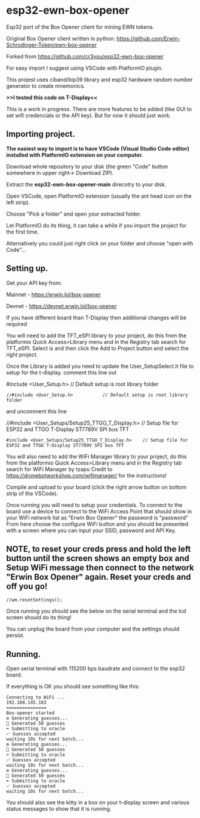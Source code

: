 # esp32-ewn-box-opener
Esp32 port of the Box Opener client for mining EWN tokens.

Original Box Opener client written in python: https://github.com/Erwin-Schrodinger-Token/ewn-box-opener

Forked from https://github.com/cr3you/esp32-ewn-box-opener 

For easy import I suggest using VSCode with PlatformIO plugin.

This projest uses ciband/bip39 library and esp32 hardware random number generator to create mnemonics.

**>>I tested this code on T-Display<<**

This is a work in progress. There are more features to be added (like GUI to set wifi credencials or the API key).
But for now it should just work.

## Importing project.
**The easiest way to import is to have VSCode (Visual Studio Code editor) installed with PlatformIO extension on your computer.**

Download whole repository to your disk (the green "Code" button somewhere in upper right-> Download ZIP).

Extract the **esp32-ewn-box-opener-main** direcotry to your disk.

Open VSCode, open PlatformIO extension (usually the ant head icon on the left strip).

Choose "Pick a folder" and open your extracted folder.

Let PlatformIO do its thing, it can take a while if you import the project for the first time.

Alternatively you could just right click on your folder and choose "open with Code"...

## Setting up.
Get your API key from:

Mainnet - https://erwin.lol/box-opener

Devnet - https://devnet.erwin.lol/box-opener

If you have different board than T-Display then additional changes will be required

You will need to add the TFT_eSPI library to your project, do this from the platformio Quick Access>Library menu and in
the Registry tab search for TFT_eSPI. Select is and then click the Add to Project button and select the right project.

Once the Library is added you need to update the User_SetupSelect.h file to setup for the t-display.
comment this line out

#include <User_Setup.h>           // Default setup is root library folder

```
//#include <User_Setup.h>           // Default setup is root library folder
``````
and uncomment this line

//#include <User_Setups/Setup25_TTGO_T_Display.h>    // Setup file for ESP32 and TTGO T-Display ST7789V SPI bus TFT

```
#include <User_Setups/Setup25_TTGO_T_Display.h>    // Setup file for ESP32 and TTGO T-Display ST7789V SPI bus TFT
``````
You will also need to add the WiFi Manager library to your project, do this from the platformio Quick Access>Library menu and in
the Registry tab search for WiFi Manager by tzapu
Credit to https://dronebotworkshop.com/wifimanager/ for the instructions!

Compile and upload to your board (click the right arrow button on bottom strip of the VSCode).

Once running you will need to setup your credentials. To connect to the board use a device to connect to the WiFi Access Point that should show in your WiFi network list as "Erwin Box Opener" the password is "password"
From here choose the configure WiFi button and you should be presented with a screen where you can input your SSID, password and API Key.
## NOTE, to reset your creds press and hold the left button until the screen shows an empty box and Setup WiFi message then connect to the network "Erwin Box Opener" again. Reset your creds and off you go!
```
//wm.resetSettings();
``````
Once running you should see the below on the serial terminal and the lcd screen should do its thing!

You can unplug the board from your computer and the settings should persist.

## Running.
Open serial terminal with 115200 bps baudrate and connect to the esp32 board.

If everything is OK you should see something like this:
```
Connecting to WiFi ...
192.168.145.183
===============
Box-opener started
⚙️ Generating guesses...
🔑️ Generated 50 guesses
➡️ Submitting to oracle
✅ Guesses accepted
waiting 10s for next batch...
⚙️ Generating guesses...
🔑️ Generated 50 guesses
➡️ Submitting to oracle
✅ Guesses accepted
waiting 10s for next batch...
⚙️ Generating guesses...
🔑️ Generated 50 guesses
➡️ Submitting to oracle
✅ Guesses accepted
waiting 10s for next batch...
```
You should also see the kitty in a box on your t-display screen and various status messages to show that it is running.
